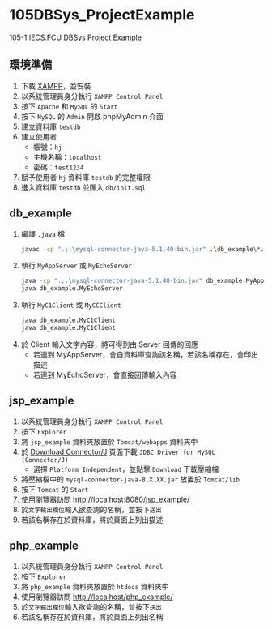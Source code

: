 # 105DBSys_ProjectExample
105-1 IECS.FCU DBSys Project Example

## 環境準備
1. 下載 [XAMPP](https://www.apachefriends.org/zh_tw/index.html)，並安裝
2. 以系統管理員身分執行 `XAMPP Control Panel`
3. 按下 `Apache` 和 `MySQL` 的 `Start`
4. 按下 `MySQL` 的 `Admin` 開啟 phpMyAdmin 介面
5. 建立資料庫 `testdb`
6. 建立使用者
    - 帳號：`hj`
    - 主機名稱：`localhost`
    - 密碼：`test1234`
7. 賦予使用者 `hj` 資料庫 `testdb` 的完整權限
8. 進入資料庫 `testdb` 並匯入 `db/init.sql`

## db_example
1. 編譯 `.java` 檔
    ```bash
    javac -cp ".;.\mysql-connector-java-5.1.40-bin.jar" .\db_example\*.java
    ```
2. 執行 `MyAppServer` 或 `MyEchoServer`
    ```bash
    java -cp ".;.\mysql-connector-java-5.1.40-bin.jar" db_example.MyAppServer
    java db_example.MyEchoServer
    ```
3. 執行 `MyC1Client` 或 `MyCCClient`
    ```bash
    java db_example.MyC1Client
    java db_example.MyC1Client
    ```
4. 於 Client 輸入文字內容，將可得到由 Server 回傳的回應
    - 若連到 MyAppServer，會自資料庫查詢該名稱，若該名稱存在，會印出描述
    - 若連到 MyEchoServer，會直接回傳輸入內容

## jsp_example
1. 以系統管理員身分執行 `XAMPP Control Panel`
2. 按下 `Explorer`
3. 將 `jsp_example` 資料夾放置於 `Tomcat/webapps` 資料夾中
4. 於 [Download Connector/J](https://dev.mysql.com/downloads/connector/j/) 頁面下載 `JDBC Driver for MySQL (Connector/J)`
    - 選擇 `Platform Independent`，並點擊 `Download` 下載壓縮檔
5. 將壓縮檔中的 `mysql-connector-java-8.X.XX.jar` 放置於 `Tomcat/lib`
6. 按下 `Tomcat` 的 `Start`
7. 使用瀏覽器訪問 [http://localhost:8080/jsp_example/](http://localhost:8080/jsp_example/)
8. 於`文字輸出欄位`輸入欲查詢的名稱，並按下`送出`
9. 若該名稱存在於資料庫，將於頁面上列出描述

## php_example
1. 以系統管理員身分執行 `XAMPP Control Panel`
2. 按下 `Explorer`
3. 將 `php_example` 資料夾放置於 `htdocs` 資料夾中
4. 使用瀏覽器訪問 [http://localhost/php_example/](http://localhost/php_example/)
5. 於`文字輸出欄位`輸入欲查詢的名稱，並按下`送出`
6. 若該名稱存在於資料庫，將於頁面上列出名稱